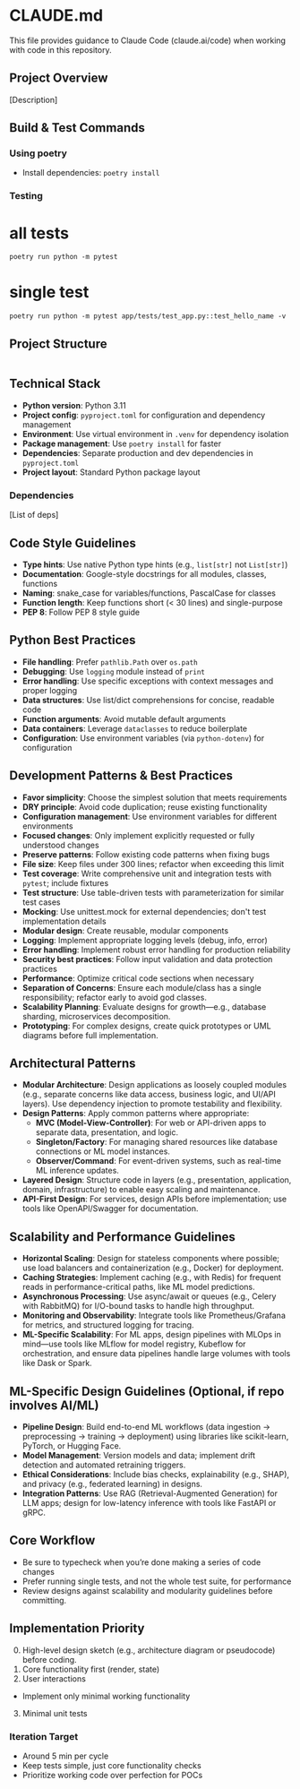 # CLAUDE.md

This file provides guidance to Claude Code (claude.ai/code) when working with code in this repository.


## Project Overview
[Description]

## Build & Test Commands

### Using poetry
- Install dependencies: `poetry install`

### Testing
# all tests
`poetry run python -m pytest`

# single test
`poetry run python -m pytest app/tests/test_app.py::test_hello_name -v`


## Project Structure

```
```

## Technical Stack

- **Python version**: Python 3.11
- **Project config**: `pyproject.toml` for configuration and dependency management
- **Environment**: Use virtual environment in `.venv` for dependency isolation
- **Package management**: Use `poetry install` for faster
- **Dependencies**: Separate production and dev dependencies in `pyproject.toml`
- **Project layout**: Standard Python package layout

### Dependencies

[List of deps]

## Code Style Guidelines

- **Type hints**: Use native Python type hints (e.g., `list[str]` not `List[str]`)
- **Documentation**: Google-style docstrings for all modules, classes, functions
- **Naming**: snake_case for variables/functions, PascalCase for classes
- **Function length**: Keep functions short (< 30 lines) and single-purpose
- **PEP 8**: Follow PEP 8 style guide

## Python Best Practices

- **File handling**: Prefer `pathlib.Path` over `os.path`
- **Debugging**: Use `logging` module instead of `print`
- **Error handling**: Use specific exceptions with context messages and proper logging
- **Data structures**: Use list/dict comprehensions for concise, readable code
- **Function arguments**: Avoid mutable default arguments
- **Data containers**: Leverage `dataclasses` to reduce boilerplate
- **Configuration**: Use environment variables (via `python-dotenv`) for configuration

## Development Patterns & Best Practices

- **Favor simplicity**: Choose the simplest solution that meets requirements
- **DRY principle**: Avoid code duplication; reuse existing functionality
- **Configuration management**: Use environment variables for different environments
- **Focused changes**: Only implement explicitly requested or fully understood changes
- **Preserve patterns**: Follow existing code patterns when fixing bugs
- **File size**: Keep files under 300 lines; refactor when exceeding this limit
- **Test coverage**: Write comprehensive unit and integration tests with `pytest`; include fixtures
- **Test structure**: Use table-driven tests with parameterization for similar test cases
- **Mocking**: Use unittest.mock for external dependencies; don't test implementation details
- **Modular design**: Create reusable, modular components
- **Logging**: Implement appropriate logging levels (debug, info, error)
- **Error handling**: Implement robust error handling for production reliability
- **Security best practices**: Follow input validation and data protection practices
- **Performance**: Optimize critical code sections when necessary
- **Separation of Concerns**: Ensure each module/class has a single responsibility; refactor early to avoid god classes.
- **Scalability Planning**: Evaluate designs for growth—e.g., database sharding, microservices decomposition.
- **Prototyping**: For complex designs, create quick prototypes or UML diagrams before full implementation.

## Architectural Patterns

- **Modular Architecture**: Design applications as loosely coupled modules (e.g., separate concerns like data access, business logic, and UI/API layers). Use dependency injection to promote testability and flexibility.
- **Design Patterns**: Apply common patterns where appropriate:
  - **MVC (Model-View-Controller)**: For web or API-driven apps to separate data, presentation, and logic.
  - **Singleton/Factory**: For managing shared resources like database connections or ML model instances.
  - **Observer/Command**: For event-driven systems, such as real-time ML inference updates.
- **Layered Design**: Structure code in layers (e.g., presentation, application, domain, infrastructure) to enable easy scaling and maintenance.
- **API-First Design**: For services, design APIs before implementation; use tools like OpenAPI/Swagger for documentation.

## Scalability and Performance Guidelines

- **Horizontal Scaling**: Design for stateless components where possible; use load balancers and containerization (e.g., Docker) for deployment.
- **Caching Strategies**: Implement caching (e.g., with Redis) for frequent reads in performance-critical paths, like ML model predictions.
- **Asynchronous Processing**: Use async/await or queues (e.g., Celery with RabbitMQ) for I/O-bound tasks to handle high throughput.
- **Monitoring and Observability**: Integrate tools like Prometheus/Grafana for metrics, and structured logging for tracing.
- **ML-Specific Scalability**: For ML apps, design pipelines with MLOps in mind—use tools like MLflow for model registry, Kubeflow for orchestration, and ensure data pipelines handle large volumes with tools like Dask or Spark.

## ML-Specific Design Guidelines (Optional, if repo involves AI/ML)

- **Pipeline Design**: Build end-to-end ML workflows (data ingestion → preprocessing → training → deployment) using libraries like scikit-learn, PyTorch, or Hugging Face.
- **Model Management**: Version models and data; implement drift detection and automated retraining triggers.
- **Ethical Considerations**: Include bias checks, explainability (e.g., SHAP), and privacy (e.g., federated learning) in designs.
- **Integration Patterns**: Use RAG (Retrieval-Augmented Generation) for LLM apps; design for low-latency inference with tools like FastAPI or gRPC.

## Core Workflow
- Be sure to typecheck when you’re done making a series of code changes
- Prefer running single tests, and not the whole test suite, for performance
- Review designs against scalability and modularity guidelines before committing.

## Implementation Priority
0. High-level design sketch (e.g., architecture diagram or pseudocode) before coding.
1. Core functionality first (render, state)
2. User interactions
  - Implement only minimal working functionality
3. Minimal unit tests

### Iteration Target
- Around 5 min per cycle
- Keep tests simple, just core functionality checks
- Prioritize working code over perfection for POCs
